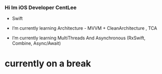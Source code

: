 ### Hi Im iOS Developer CentLee
- Swift

- I’m currently learning Architecture - MVVM + CleanArchitecture , TCA
- I’m currently learning MultiThreads And Asynchronous (RxSwift, Combine, Async/Await)

# currently on a break
